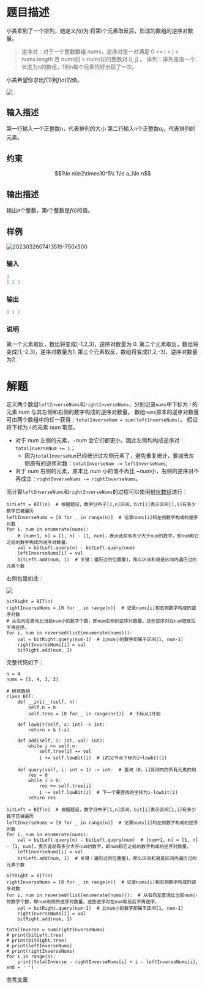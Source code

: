 # 题目描述
小美拿到了一个排列，她定义$f(i)$为:将第$i$个元素取反后，形成的数组的逆序对数量。
> 逆序对：对于一个整数数组 nums，逆序对是一对满足 0 <= i < j < nums.length 且 nums[i] > nums[j]的整数对 [i, j] 。
> 排列：排列是指一个长度为n的数组，1到n每个元素恰好出现了一次。

小美希望你求出$f(1)$到$f(n)$的值。

![](E:\Desktop\QQ截图20240413202426.png)

## 输入描述
第一行输入一个正整数n，代表排列的大小
第二行输入n个正整数$a_i$，代表排列的元素。
## 约束
$$1\le n\le2\times10^5\\
1\le a_i\le n$$
## 输出描述
输出$n$个整数，第$i$个整数是$f(i)$的值。
## 样例

![2023032607413519-750x500](../../../../../Desktop/2023032607413519-750x500.png)

### 输入
```python
3
1 2 3
```
### 输出
```python
0 1 2
```
### 说明
第一个元素取反，数组将变成[-1,2,3]，逆序对数量为 0.
第二个元素取反，数组将变成[1,-2,3]，逆序对数量为1.
第三个元素取反，数组将变成[1,2,-3]，逆序对数量为2.

# 解题
定义两个数组`leftInverseNums`和`rightInverseNums`，分别记录`nums`中下标为 $i$ 的元素 $num$ 与其左侧和右侧的数字构成的逆序对数量。
数组`nums`原本的逆序对数量可由两个数组中的任一获得：`totalInverseNum = sum(leftInverseNums)`。
假设将下标为 $i$ 的元素 $num$ 取反。
- 对于 $num$ 左侧的元素，$-num$ 会它们都更小，因此左侧均构成逆序对：`totalInverseNum += i`；
    - 因为`totalInverseNum`已经统计过左侧元素了，避免重复统计，要减去左侧原有的逆序对数：`totalInverseNum -= leftInverseNums`;
- 对于 $num$ 右侧的元素，原本比 $num$ 小的值不再比 $-num$小，右侧的逆序对不再成立：`rightInverseNums -= rightInverseNums`。

而计算`leftInverseNums`和`rightInverseNums`的过程可以使用[树状数组](https://leetcode.cn/circle/discuss/8xKJQk/)进行：
```python3
bitLeft = BIT(n)  # 根据题设，数字分布于[1,n]区间，bit[i]表示区间[1,i]有多少数字已被遍历
leftInverseNums = [0 for _ in range(n)]  # 记录nums[i]和左侧数字构成的逆序对数
for i, num in enumerate(nums):
	# [num+1, n] = [1, n] - [1, num]，表示此前有多少大于num的数字，即num和它之前的数字构成的逆序对数量。
    val = bitLeft.query(n) - bitLeft.query(num)  
    leftInverseNums[i] = val
    bitLeft.add(num, 1)  # 关键：遍历过的位置置1，那么区间和就是区间内遍历过的元素个数
```
右侧也是如此：

![](https://www.runoob.com/wp-content/uploads/2015/06/xsTjcmiTVayxBjYe.png)

```python3
bitRight = BIT(n)
rightInverseNums = [0 for _ in range(n)]  # 记录nums[i]和右侧数字构成的逆序对数
# 从右向左查询比当前num小的数字个数，即num右侧的逆序对数量。这些逆序对在num取反后不再逆序。
for i, num in reversed(list(enumerate(nums))):  
    val = bitRight.query(num-1)  # 比num小的数字即属于区间[1, num-1]
    rightInverseNums[i] = val
    bitRight.add(num, 1)
```

完整代码如下：
```python3
n = 4
nums = [1, 4, 3, 2]

# 树状数组
class BIT:
    def __init__(self, n):
        self.n = n
        self.tree = [0 for _ in range(n+1)]  # 下标从1开始

    def lowBit(self, x: int) -> int:
        return x & (-x)

    def add(self, i: int, val: int):
        while i <= self.n:
            self.tree[i] += val
            i += self.lowBit(i)  # i的父节点下标为i+lowbit(i)
        
    def query(self, i: int = 1) -> int:  # 查询（0，i]区间内的所有元素的和
        res = 0
        while i > 0:
            res += self.tree[i]
            i -= self.lowBit(i)  # 下一个要查找的坐标为i-lowbit(i)
        return res

bitLeft = BIT(n)  # 根据题设，数字分布于[1,n]区间，bit[i]表示区间[1,i]有多少数字已被遍历
leftInverseNums = [0 for _ in range(n)]  # 记录nums[i]和左侧数字构成的逆序对数
for i, num in enumerate(nums):
    val = bitLeft.query(n) - bitLeft.query(num)  # [num+1, n] = [1, n] - [1, num]，表示此前有多少大于num的数字，即num和它之前的数字构成的逆序对数量。
    leftInverseNums[i] = val
    bitLeft.add(num, 1)  # 关键：遍历过的位置置1，那么区间和就是区间内遍历过的元素个数

bitRight = BIT(n)
rightInverseNums = [0 for _ in range(n)]  # 记录nums[i]和右侧数字构成的逆序对数
for i, num in reversed(list(enumerate(nums))):  # 从右向左查询比当前num小的数字个数，即num右侧的逆序对数量。这些逆序对在num取反后不再逆序。
    val = bitRight.query(num-1)  # 比num小的数字即属于区间[1, num-1]
    rightInverseNums[i] = val
    bitRight.add(num, 1)

totalInverse = sum(rightInverseNums)  
# print(bitLeft.tree)
# print(bitRight.tree)
# print(leftInverseNums)
# print(rightInverseNums)
for i in range(n):
    print(totalInverse - rightInverseNums[i] + i - leftInverseNums[i], end = ' ')
```
[参考文章](https://zhuanlan.zhihu.com/p/687411638)